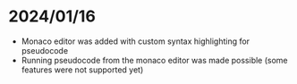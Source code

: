 # 2024/01/16

- Monaco editor was added with custom syntax highlighting for pseudocode
- Running pseudocode from the monaco editor was made possible (some features were not supported yet)